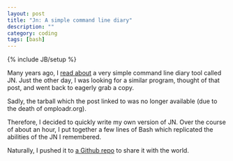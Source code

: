 ```yaml
---
layout: post
title: "Jn: A simple command line diary"
description: ""
category: coding
tags: [bash]
---
```

{% include JB/setup %}

Many years ago, I [read about](http://kmandla.wordpress.com/2010/12/28/jn-a-journal-notebook-tool/) a very simple command line diary tool called JN. Just the other day, I was looking for a similar program, thought of that post, and went back to eagerly grab a copy.

Sadly, the tarball which the post linked to was no longer available (due to the death of omploadr.org).

Therefore, I decided to quickly write my own version of JN. Over the course of about an hour, I put together a few lines of Bash which replicated the abilities of the JN I remembered.

Naturally, I pushed it to [a Github repo](https://github.com/evidex/jn) to share it with the world.
